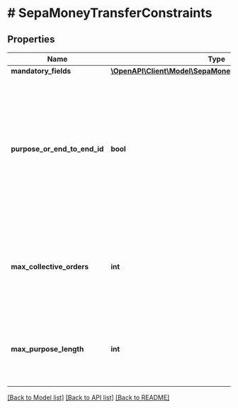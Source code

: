 # # SepaMoneyTransferConstraints

## Properties

Name | Type | Description | Notes
------------ | ------------- | ------------- | -------------
**mandatory_fields** | [**\OpenAPI\Client\Model\SepaMoneyTransferMandatoryFields**](SepaMoneyTransferMandatoryFields.md) |  | [optional]
**purpose_or_end_to_end_id** | **bool** | Indicates whether the bank exclusively supports either the &#39;purpose&#39; or the &#39;endToEndId&#39; for SEPA money transfers, but not both within the same request. | [optional]
**max_collective_orders** | **int** | The maximum number of orders that the bank allows for a SEPA collective money transfer. | [optional]
**max_purpose_length** | **int** | The maximum allowed chars of purpose for a SEPA money transfer. | [optional]

[[Back to Model list]](../../README.md#models) [[Back to API list]](../../README.md#endpoints) [[Back to README]](../../README.md)
